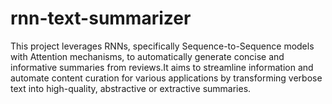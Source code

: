 # rnn-text-summarizer
This project leverages RNNs, specifically Sequence-to-Sequence models with Attention mechanisms, to automatically generate concise and informative summaries from reviews.It aims to streamline information and automate content curation for various applications by transforming verbose text into high-quality, abstractive or extractive summaries.
